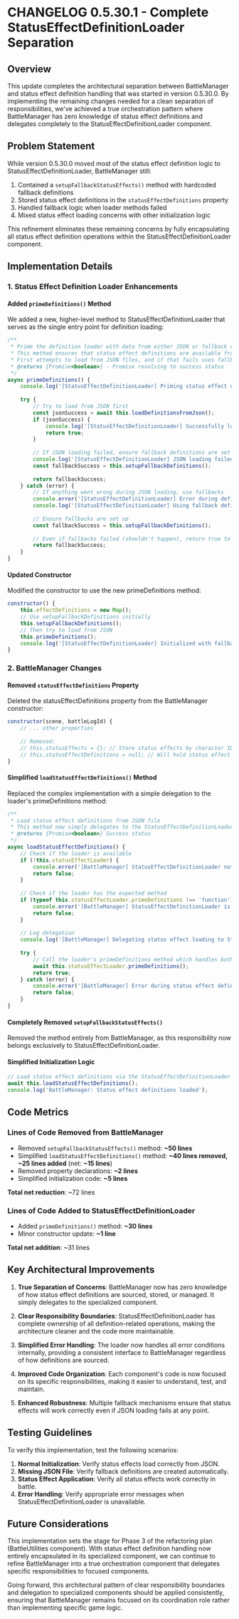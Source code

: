 # CHANGELOG 0.5.30.1 - Complete StatusEffectDefinitionLoader Separation

## Overview

This update completes the architectural separation between BattleManager and status effect definition handling that was started in version 0.5.30.0. By implementing the remaining changes needed for a clean separation of responsibilities, we've achieved a true orchestration pattern where BattleManager has zero knowledge of status effect definitions and delegates completely to the StatusEffectDefinitionLoader component.

## Problem Statement

While version 0.5.30.0 moved most of the status effect definition logic to StatusEffectDefinitionLoader, BattleManager still:

1. Contained a `setupFallbackStatusEffects()` method with hardcoded fallback definitions
2. Stored status effect definitions in the `statusEffectDefinitions` property
3. Handled fallback logic when loader methods failed
4. Mixed status effect loading concerns with other initialization logic

This refinement eliminates these remaining concerns by fully encapsulating all status effect definition operations within the StatusEffectDefinitionLoader component.

## Implementation Details

### 1. Status Effect Definition Loader Enhancements

#### Added `primeDefinitions()` Method

We added a new, higher-level method to StatusEffectDefinitionLoader that serves as the single entry point for definition loading:

```javascript
/**
 * Prime the definition loader with data from either JSON or fallback definitions.
 * This method ensures that status effect definitions are available from *some* source.
 * First attempts to load from JSON files, and if that fails uses fallback definitions.
 * @returns {Promise<boolean>} - Promise resolving to success status
 */
async primeDefinitions() {
    console.log('[StatusEffectDefinitionLoader] Priming status effect definitions...');
    
    try {
        // Try to load from JSON first
        const jsonSuccess = await this.loadDefinitionsFromJson();
        if (jsonSuccess) {
            console.log('[StatusEffectDefinitionLoader] Successfully loaded definitions from JSON');
            return true;
        }
        
        // If JSON loading failed, ensure fallback definitions are set up
        console.log('[StatusEffectDefinitionLoader] JSON loading failed, using fallback definitions');
        const fallbackSuccess = this.setupFallbackDefinitions();
        
        return fallbackSuccess;
    } catch (error) {
        // If anything went wrong during JSON loading, use fallbacks
        console.error('[StatusEffectDefinitionLoader] Error during definition loading:', error);
        console.log('[StatusEffectDefinitionLoader] Using fallback definitions due to error');
        
        // Ensure fallbacks are set up
        const fallbackSuccess = this.setupFallbackDefinitions();
        
        // Even if fallbacks failed (shouldn't happen), return true to allow game to continue
        return fallbackSuccess;
    }
}
```

#### Updated Constructor

Modified the constructor to use the new primeDefinitions method:

```javascript
constructor() {
    this.effectDefinitions = new Map();
    // Use setupFallbackDefinitions initially
    this.setupFallbackDefinitions();
    // Then try to load from JSON
    this.primeDefinitions();
    console.log('[StatusEffectDefinitionLoader] Initialized with fallback definitions, attempting to load JSON data...');
}
```

### 2. BattleManager Changes

#### Removed `statusEffectDefinitions` Property

Deleted the statusEffectDefinitions property from the BattleManager constructor:

```javascript
constructor(scene, battleLogId) {
    // ... other properties
    
    // Removed:
    // this.statusEffects = {}; // Store status effects by character ID
    // this.statusEffectDefinitions = null; // Will hold status effect definitions from JSON
}
```

#### Simplified `loadStatusEffectDefinitions()` Method

Replaced the complex implementation with a simple delegation to the loader's primeDefinitions method:

```javascript
/**
 * Load status effect definitions from JSON file
 * This method now simply delegates to the StatusEffectDefinitionLoader's primeDefinitions method.
 * @returns {Promise<boolean>} Success status
 */
async loadStatusEffectDefinitions() {
    // Check if the loader is available
    if (!this.statusEffectLoader) {
        console.error('[BattleManager] StatusEffectDefinitionLoader not available! This is a critical error.');
        return false;
    }
    
    // Check if the loader has the expected method
    if (typeof this.statusEffectLoader.primeDefinitions !== 'function') {
        console.error('[BattleManager] StatusEffectDefinitionLoader is missing primeDefinitions method! This is a critical error.');
        return false;
    }
    
    // Log delegation
    console.log('[BattleManager] Delegating status effect loading to StatusEffectDefinitionLoader');
    
    try {
        // Call the loader's primeDefinitions method which handles both JSON loading and fallbacks
        await this.statusEffectLoader.primeDefinitions();
        return true;
    } catch (error) {
        console.error('[BattleManager] Error during status effect definition loading:', error);
        return false;
    }
}
```

#### Completely Removed `setupFallbackStatusEffects()`

Removed the method entirely from BattleManager, as this responsibility now belongs exclusively to StatusEffectDefinitionLoader.

#### Simplified Initialization Logic

```javascript
// Load status effect definitions via the StatusEffectDefinitionLoader
await this.loadStatusEffectDefinitions();
console.log('BattleManager: Status effect definitions loaded');
```

## Code Metrics

### Lines of Code Removed from BattleManager

- Removed `setupFallbackStatusEffects()` method: **~50 lines**
- Simplified `loadStatusEffectDefinitions()` method: **~40 lines removed, ~25 lines added** (net: **~15 lines**)
- Removed property declarations: **~2 lines**
- Simplified initialization code: **~5 lines**

**Total net reduction**: ~72 lines

### Lines of Code Added to StatusEffectDefinitionLoader

- Added `primeDefinitions()` method: **~30 lines**
- Minor constructor update: **~1 line**

**Total net addition**: ~31 lines

## Key Architectural Improvements

1. **True Separation of Concerns**: BattleManager now has zero knowledge of how status effect definitions are sourced, stored, or managed. It simply delegates to the specialized component.

2. **Clear Responsibility Boundaries**: StatusEffectDefinitionLoader has complete ownership of all definition-related operations, making the architecture cleaner and the code more maintainable.

3. **Simplified Error Handling**: The loader now handles all error conditions internally, providing a consistent interface to BattleManager regardless of how definitions are sourced.

4. **Improved Code Organization**: Each component's code is now focused on its specific responsibilities, making it easier to understand, test, and maintain.

5. **Enhanced Robustness**: Multiple fallback mechanisms ensure that status effects will work correctly even if JSON loading fails at any point.

## Testing Guidelines

To verify this implementation, test the following scenarios:

1. **Normal Initialization**: Verify status effects load correctly from JSON.
2. **Missing JSON File**: Verify fallback definitions are created automatically.
3. **Status Effect Application**: Verify all status effects work correctly in battle.
4. **Error Handling**: Verify appropriate error messages when StatusEffectDefinitionLoader is unavailable.

## Future Considerations

This implementation sets the stage for Phase 3 of the refactoring plan (BattleUtilities component). With status effect definition handling now entirely encapsulated in its specialized component, we can continue to refine BattleManager into a true orchestration component that delegates specific responsibilities to focused components.

Going forward, this architectural pattern of clear responsibility boundaries and delegation to specialized components should be applied consistently, ensuring that BattleManager remains focused on its coordination role rather than implementing specific game logic.